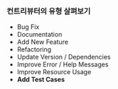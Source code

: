 ### 컨트리뷰터의 유형 살펴보기
- Bug Fix
- Documentation
- Add New Feature
- Refactoring
- Update Version / Dependencies
- Improve Error / Help Messages
- Improve Resource Usage
- **Add Test Cases**
